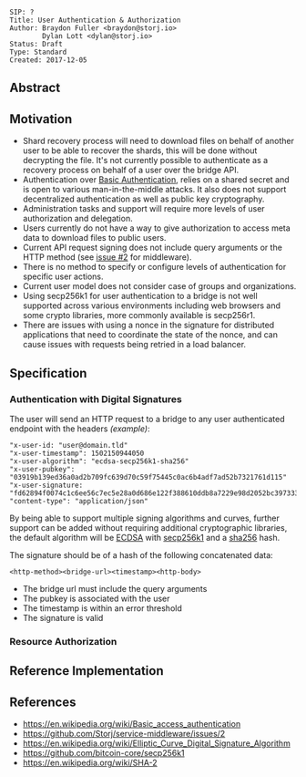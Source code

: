```
SIP: ?
Title: User Authentication & Authorization
Author: Braydon Fuller <braydon@storj.io>
        Dylan Lott <dylan@storj.io>
Status: Draft
Type: Standard
Created: 2017-12-05
```

Abstract
-------

Motivation
----------

- Shard recovery process will need to download files on behalf of another user to be able to recover the shards, this will be done without decrypting the file. It's not currently possible to authenticate as a recovery process on behalf of a user over the bridge API.
- Authentication over [Basic Authentication](https://en.wikipedia.org/wiki/Basic_access_authentication), relies on a shared secret and is open to various man-in-the-middle attacks. It also does not support decentralized authentication as well as public key cryptography.
- Administration tasks and support will require more levels of user authorization and delegation.
- Users currently do not have a way to give authorization to access meta data to download files to public users.
- Current API request signing does not include query arguments or the HTTP method (see [issue #2](https://en.wikipedia.org/wiki/SHA-2) for middleware).
- There is no method to specify or configure levels of authentication for specific user actions.
- Current user model does not consider case of groups and organizations.
- Using secp256k1 for user authentication to a bridge is not well supported across various environments including web browsers and some crypto libraries, more commonly available is secp256r1.
- There are issues with using a nonce in the signature for distributed applications that need to coordinate the state of the nonce, and can cause issues with requests being retried in a load balancer.

Specification
-------------

### Authentication with Digital Signatures

The user will send an HTTP request to a bridge to any user authenticated endpoint with the headers *(example)*:
```
"x-user-id: "user@domain.tld"
"x-user-timestamp": 1502150944050
"x-user-algorithm": "ecdsa-secp256k1-sha256"
"x-user-pubkey": "03919b139ed36a0ad2b709fc639d70c59f75445c0ac6b4adf7ad52b7321761d115"
"x-user-signature: "fd62894f0074c1c6ee56c7ec5e28a0d686e122f388610ddb8a7229e98d2052bc397333..."
"content-type": "application/json"
```

By being able to support multiple signing algorithms and curves, further support can be added without requiring additional cryptographic libraries, the default algorithm will be [ECDSA](https://en.wikipedia.org/wiki/Elliptic_Curve_Digital_Signature_Algorithm) with [secp256k1](https://github.com/bitcoin-core/secp256k1) and a [sha256](https://en.wikipedia.org/wiki/SHA-2) hash.

The signature should be of a hash of the following concatenated data:
```
<http-method><bridge-url><timestamp><http-body>
```

- The bridge url must include the query arguments
- The pubkey is associated with the user
- The timestamp is within an error threshold
- The signature is valid

### Resource Authorization


Reference Implementation
------------------------


References
----------
- https://en.wikipedia.org/wiki/Basic_access_authentication
- https://github.com/Storj/service-middleware/issues/2
- https://en.wikipedia.org/wiki/Elliptic_Curve_Digital_Signature_Algorithm
- https://github.com/bitcoin-core/secp256k1
- https://en.wikipedia.org/wiki/SHA-2